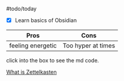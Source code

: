 #todo/today 
- [x] Learn basics of Obsidian

Pros | Cons 
---- | ----
feeling energetic | Too hyper at times
click into the box to see the md code.



[What is Zettelkasten](What%20is%20Zettelkasten.md)